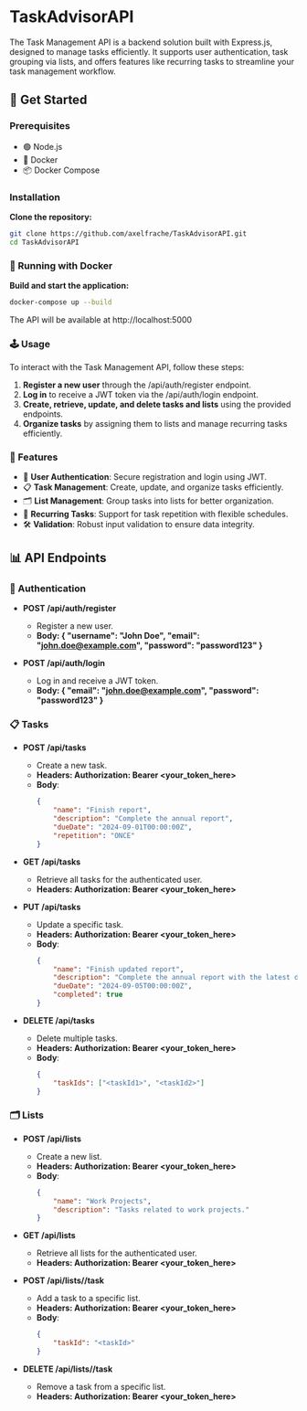 # TaskAdvisorAPI

The Task Management API is a backend solution built with Express.js, designed to manage tasks efficiently. It supports user authentication, task grouping via lists, and offers features like recurring tasks to streamline your task management workflow.

## 🚀 Get Started

### Prerequisites
- 🟢 Node.js
- 🐳 Docker
- 📦 Docker Compose

### Installation

**Clone the repository:**
```bash
git clone https://github.com/axelfrache/TaskAdvisorAPI.git
cd TaskAdvisorAPI
```

### 🐳 Running with Docker

**Build and start the application:**
```bash
docker-compose up --build
```

The API will be available at http://localhost:5000

### 🕹️ Usage

To interact with the Task Management API, follow these steps:

1. **Register a new user** through the /api/auth/register endpoint.
2. **Log in** to receive a JWT token via the /api/auth/login endpoint.
3. **Create, retrieve, update, and delete tasks and lists** using the provided endpoints.
4. **Organize tasks** by assigning them to lists and manage recurring tasks efficiently.

### 🌟 Features
- 🔐 **User Authentication**: Secure registration and login using JWT.
- 📋 **Task Management**: Create, update, and organize tasks efficiently.
- 🗂️ **List Management**: Group tasks into lists for better organization.
- 🔄 **Recurring Tasks**: Support for task repetition with flexible schedules.
- 🛠️ **Validation**: Robust input validation to ensure data integrity.

## 📊 API Endpoints

### 🔐 Authentication

- **POST /api/auth/register**
  - Register a new user.
  - **Body: { "username": "John Doe", "email": "john.doe@example.com", "password": "password123" }**
  
- **POST /api/auth/login**
  - Log in and receive a JWT token.
  - **Body: { "email": "john.doe@example.com", "password": "password123" }**

### 📋 Tasks

- **POST /api/tasks**
  - Create a new task.
  - **Headers: Authorization: Bearer <your_token_here>**
  - **Body**:
    ```json
    {
        "name": "Finish report",
        "description": "Complete the annual report",
        "dueDate": "2024-09-01T00:00:00Z",
        "repetition": "ONCE"
    }
    ```
      

- **GET /api/tasks**
  - Retrieve all tasks for the authenticated user.
  - **Headers: Authorization: Bearer <your_token_here>**


- **PUT /api/tasks**
    - Update a specific task.
    - **Headers: Authorization: Bearer <your_token_here>**
    - **Body**:
      ```json
      {
          "name": "Finish updated report",
          "description": "Complete the annual report with the latest data",
          "dueDate": "2024-09-05T00:00:00Z",
          "completed": true
      }
      ```
      

- **DELETE /api/tasks**
  - Delete multiple tasks.
  - **Headers: Authorization: Bearer <your_token_here>**
  - **Body**:
      ```json
      {
          "taskIds": ["<taskId1>", "<taskId2>"]
      }
      ```

### 🗂️ Lists
- **POST /api/lists**
    - Create a new list.
    - **Headers: Authorization: Bearer <your_token_here>**
    - **Body**:
      ```json
      {
          "name": "Work Projects",
          "description": "Tasks related to work projects."
      }
      ```
      

- **GET /api/lists**
    - Retrieve all lists for the authenticated user.
    - **Headers: Authorization: Bearer <your_token_here>**


- **POST /api/lists/<listId>/task**
    - Add a task to a specific list.
    - **Headers: Authorization: Bearer <your_token_here>**
    - **Body**:
      ```json
      {
          "taskId": "<taskId>"
      }
      ```
      

- **DELETE /api/lists/<listId>/task**
  - Remove a task from a specific list.
  - **Headers: Authorization: Bearer <your_token_here>**